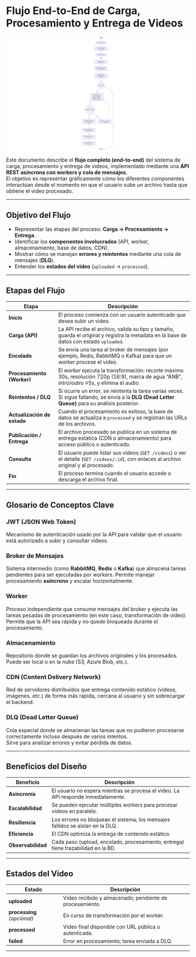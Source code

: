 # Flujo End-to-End de Carga, Procesamiento y Entrega de Videos

![Diagrama de Flujo](img/DiagramaFlujo.png)

Este documento describe el **flujo completo (end-to-end)** del sistema de carga, procesamiento y entrega de videos, implementado mediante una **API REST asíncrona con workers y cola de mensajes**.  
El objetivo es representar gráficamente cómo los diferentes componentes interactúan desde el momento en que el usuario sube un archivo hasta que obtiene el video procesado.

---

## Objetivo del Flujo

- Representar las etapas del proceso: **Carga → Procesamiento → Entrega**.  
- Identificar los **componentes involucrados** (API, worker, almacenamiento, base de datos, CDN).  
- Mostrar cómo se manejan **errores y reintentos** mediante una cola de mensajes (**DLQ**).  
- Entender los **estados del video** (`uploaded` → `processed`).

---

## Etapas del Flujo

| Etapa | Descripción |
|--------|--------------|
| **Inicio** | El proceso comienza con un usuario autenticado que desea subir un video. |
| **Carga (API)** | La API recibe el archivo, valida su tipo y tamaño, guarda el original y registra la metadata en la base de datos con estado `uploaded`. |
| **Encolado** | Se envía una tarea al broker de mensajes (por ejemplo, Redis, RabbitMQ o Kafka) para que un *worker* procese el video. |
| **Procesamiento (Worker)** | El *worker* ejecuta la transformación: recorte máximo 30s, resolución 720p (16:9), marca de agua “ANB”, intro/outro ≤5s, y elimina el audio. |
| **Reintentos / DLQ** | Si ocurre un error, se reintenta la tarea varias veces. Si sigue fallando, se envía a la **DLQ (Dead Letter Queue)** para su análisis posterior. |
| **Actualización de estado** | Cuando el procesamiento es exitoso, la base de datos se actualiza a `processed` y se registran las URLs de los archivos. |
| **Publicación / Entrega** | El archivo procesado se publica en un sistema de entrega estática (CDN o almacenamiento) para acceso público o autenticado. |
| **Consulta** | El usuario puede listar sus videos (`GET /videos`) o ver el detalle (`GET /videos/:id`), con enlaces al archivo original y al procesado. |
| **Fin** | El proceso termina cuando el usuario accede o descarga el archivo final. |

---

## Glosario de Conceptos Clave

### JWT (JSON Web Token)
Mecanismo de autenticación usado por la API para validar que el usuario está autorizado a subir y consultar videos.

### Broker de Mensajes
Sistema intermedio (como **RabbitMQ**, **Redis** o **Kafka**) que almacena tareas pendientes para ser ejecutadas por workers. Permite manejar procesamiento **asíncrono** y escalar horizontalmente.

### Worker
Proceso independiente que consume mensajes del broker y ejecuta las tareas pesadas de procesamiento (en este caso, transformación de video).  
Permite que la API sea rápida y no quede bloqueada durante el procesamiento.

### Almacenamiento
Repositorio donde se guardan los archivos originales y los procesados. Puede ser local o en la nube (S3, Azure Blob, etc.).

### CDN (Content Delivery Network)
Red de servidores distribuidos que entrega contenido estático (videos, imágenes, etc.) de forma más rápida, cercana al usuario y sin sobrecargar el backend.

### DLQ (Dead Letter Queue)
Cola especial donde se almacenan las tareas que no pudieron procesarse correctamente incluso después de varios intentos.  
Sirve para analizar errores y evitar pérdida de datos.

---

## Beneficios del Diseño

| Beneficio | Descripción |
|------------|--------------|
| **Asincronía** | El usuario no espera mientras se procesa el video. La API responde inmediatamente. |
| **Escalabilidad** | Se pueden ejecutar múltiples workers para procesar videos en paralelo. |
| **Resiliencia** | Los errores no bloquean el sistema; los mensajes fallidos se aíslan en la DLQ. |
| **Eficiencia** | El CDN optimiza la entrega de contenido estático. |
| **Observabilidad** | Cada paso (upload, encolado, procesamiento, entrega) tiene trazabilidad en la BD. |

---

## Estados del Video

| Estado | Descripción |
|---------|--------------|
| **uploaded** | Video recibido y almacenado; pendiente de procesamiento. |
| **processing** *(opcional)* | En curso de transformación por el worker. |
| **processed** | Video final disponible con URL pública o autenticada. |
| **failed** | Error en procesamiento; tarea enviada a DLQ. |

---
